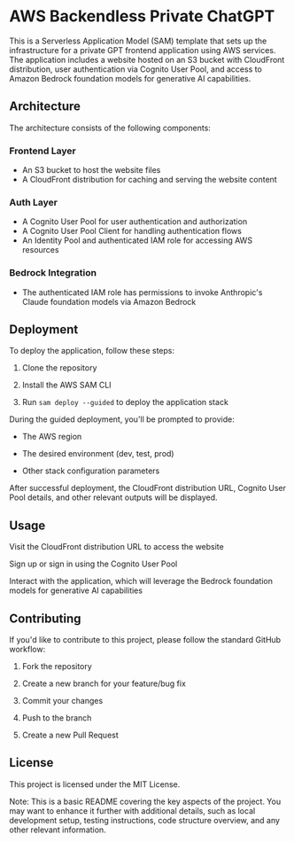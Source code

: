 # AWS Backendless Private ChatGPT

This is a Serverless Application Model (SAM) template that sets up the infrastructure for a private GPT frontend application using AWS services. The application includes a website hosted on an S3 bucket with CloudFront distribution, user authentication via Cognito User Pool, and access to Amazon Bedrock foundation models for generative AI capabilities.

## Architecture
The architecture consists of the following components:

### Frontend Layer

- An S3 bucket to host the website files
- A CloudFront distribution for caching and serving the website content

### Auth Layer

- A Cognito User Pool for user authentication and authorization
- A Cognito User Pool Client for handling authentication flows
- An Identity Pool and authenticated IAM role for accessing AWS resources

### Bedrock Integration

- The authenticated IAM role has permissions to invoke Anthropic's Claude foundation models via Amazon Bedrock

## Deployment

To deploy the application, follow these steps:

1. Clone the repository

2. Install the AWS SAM CLI

3. Run `sam deploy --guided` to deploy the application stack

During the guided deployment, you'll be prompted to provide:

- The AWS region

- The desired environment (dev, test, prod)

- Other stack configuration parameters

After successful deployment, the CloudFront distribution URL, Cognito User Pool details, and other relevant outputs will be displayed.

## Usage
Visit the CloudFront distribution URL to access the website

Sign up or sign in using the Cognito User Pool

Interact with the application, which will leverage the Bedrock foundation models for generative AI capabilities

## Contributing
If you'd like to contribute to this project, please follow the standard GitHub workflow:

1. Fork the repository

2. Create a new branch for your feature/bug fix

3. Commit your changes

4. Push to the branch

5. Create a new Pull Request

## License
This project is licensed under the MIT License.

Note: This is a basic README covering the key aspects of the project. You may want to enhance it further with additional details, such as local development setup, testing instructions, code structure overview, and any other relevant information.